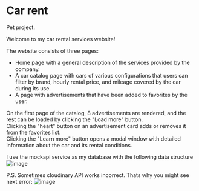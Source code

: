 # Car rent
Pet project.


Welcome to my car rental services website!

The website consists of three pages:

- Home page with a general description of the services provided by the company.
- A car catalog page with cars of various configurations that users can filter by brand, hourly rental price, and mileage covered by the car during its use.
- A page with advertisements that have been added to favorites by the user.
  
On the first page of the catalog, 8 advertisements are rendered, and the rest can be loaded by clicking the "Load more" button.<br/>
Clicking the "heart" button on an advertisement card adds or removes it from the favorites list.<br/>
Clicking the "Learn more" button opens a modal window with detailed information about the car and its rental conditions.<br/>

I use the mockapi service as my database with the following data structure
![image](https://github.com/iSteffan/car-rent/assets/112157511/d3f14366-c461-4a30-bf6c-0f462242a5f2)

P.S. Sometimes cloudinary API works incorrect. Thats why you might see next error:
![image](https://github.com/iSteffan/car-rent/assets/112157511/06c2142b-5354-42a8-9b64-ee5385a499b5)

